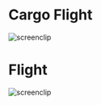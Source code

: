 # Cargo Flight
![screenclip](https://user-images.githubusercontent.com/28195113/35683578-7a0bb5e0-0775-11e8-9620-bd80d48acada.png)
# Flight
![screenclip](https://user-images.githubusercontent.com/28195113/35683797-1e1e0264-0776-11e8-9da6-8c80bb1a0fe3.png)
